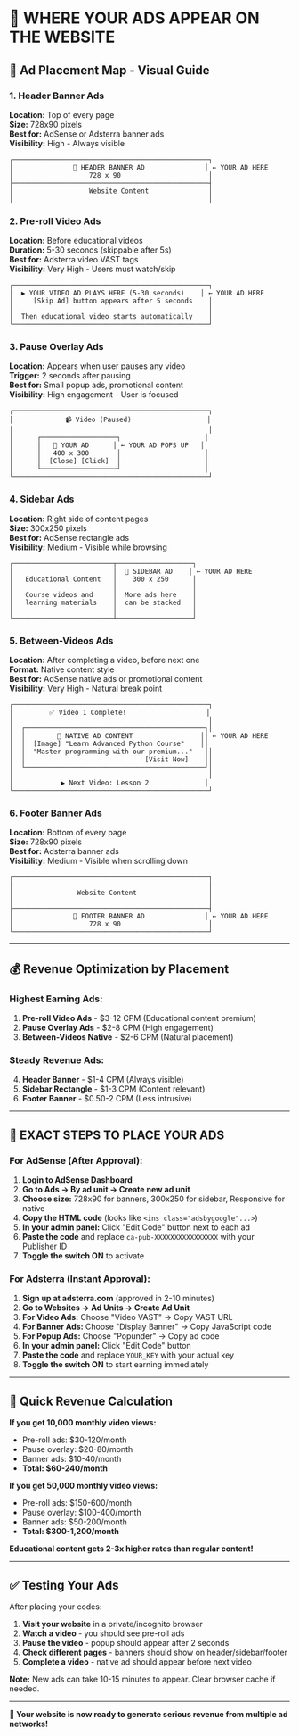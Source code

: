 # 📍 **WHERE YOUR ADS APPEAR ON THE WEBSITE**

## **🎯 Ad Placement Map - Visual Guide**

### **1. Header Banner Ads** 
**Location:** Top of every page  
**Size:** 728x90 pixels  
**Best for:** AdSense or Adsterra banner ads  
**Visibility:** High - Always visible  

```
┌─────────────────────────────────────────────────┐
│               🎯 HEADER BANNER AD               │ ← YOUR AD HERE
│                   728 x 90                      │
├─────────────────────────────────────────────────┤
│                   Website Content               │
│                                                 │
```

### **2. Pre-roll Video Ads**
**Location:** Before educational videos  
**Duration:** 5-30 seconds (skippable after 5s)  
**Best for:** Adsterra video VAST tags  
**Visibility:** Very High - Users must watch/skip  

```
┌─────────────────────────────────────────────────┐
│  ▶️ YOUR VIDEO AD PLAYS HERE (5-30 seconds)    │ ← YOUR AD HERE
│     [Skip Ad] button appears after 5 seconds    │
│                                                 │
│  Then educational video starts automatically    │
└─────────────────────────────────────────────────┘
```

### **3. Pause Overlay Ads**
**Location:** Appears when user pauses any video  
**Trigger:** 2 seconds after pausing  
**Best for:** Small popup ads, promotional content  
**Visibility:** High engagement - User is focused  

```
┌─────────────────────────────────────────────────┐
│             📹 Video (Paused)                   │
│                                                 │
│      ┌───────────────────┐                     │
│      │   🎯 YOUR AD      │ ← YOUR AD POPS UP   │
│      │   400 x 300       │                     │
│      │  [Close] [Click]  │                     │
│      └───────────────────┘                     │
└─────────────────────────────────────────────────┘
```

### **4. Sidebar Ads**
**Location:** Right side of content pages  
**Size:** 300x250 pixels  
**Best for:** AdSense rectangle ads  
**Visibility:** Medium - Visible while browsing  

```
┌─────────────────────────┬───────────────────┐
│                         │  🎯 SIDEBAR AD    │ ← YOUR AD HERE
│   Educational Content   │    300 x 250      │
│                         │                   │
│   Course videos and     │  More ads here    │
│   learning materials    │  can be stacked   │
│                         │                   │
└─────────────────────────┴───────────────────┘
```

### **5. Between-Videos Ads**
**Location:** After completing a video, before next one  
**Format:** Native content style  
**Best for:** AdSense native ads or promotional content  
**Visibility:** Very High - Natural break point  

```
┌─────────────────────────────────────────────────┐
│         ✅ Video 1 Complete!                    │
│                                                 │
│  ┌─────────────────────────────────────────────┐│
│  │        🎯 NATIVE AD CONTENT                 ││ ← YOUR AD HERE
│  │  [Image] "Learn Advanced Python Course"    ││
│  │  "Master programming with our premium..."   ││
│  │                              [Visit Now]    ││
│  └─────────────────────────────────────────────┘│
│                                                 │
│            ▶️ Next Video: Lesson 2              │
└─────────────────────────────────────────────────┘
```

### **6. Footer Banner Ads**
**Location:** Bottom of every page  
**Size:** 728x90 pixels  
**Best for:** Adsterra banner ads  
**Visibility:** Medium - Visible when scrolling down  

```
┌─────────────────────────────────────────────────┐
│                                                 │
│                Website Content                  │
│                                                 │
├─────────────────────────────────────────────────┤
│               🎯 FOOTER BANNER AD               │ ← YOUR AD HERE
│                   728 x 90                      │
└─────────────────────────────────────────────────┘
```

---

## **💰 Revenue Optimization by Placement**

### **Highest Earning Ads:**
1. **Pre-roll Video Ads** - $3-12 CPM (Educational content premium)
2. **Pause Overlay Ads** - $2-8 CPM (High engagement)
3. **Between-Videos Native** - $2-6 CPM (Natural placement)

### **Steady Revenue Ads:**
4. **Header Banner** - $1-4 CPM (Always visible)
5. **Sidebar Rectangle** - $1-3 CPM (Content relevant)
6. **Footer Banner** - $0.50-2 CPM (Less intrusive)

---

## **📝 EXACT STEPS TO PLACE YOUR ADS**

### **For AdSense (After Approval):**
1. **Login to AdSense Dashboard**
2. **Go to Ads → By ad unit → Create new ad unit**  
3. **Choose size:** 728x90 for banners, 300x250 for sidebar, Responsive for native
4. **Copy the HTML code** (looks like `<ins class="adsbygoogle"...>`)
5. **In your admin panel:** Click "Edit Code" button next to each ad
6. **Paste the code** and replace `ca-pub-XXXXXXXXXXXXXXXX` with your Publisher ID
7. **Toggle the switch ON** to activate

### **For Adsterra (Instant Approval):**
1. **Sign up at adsterra.com** (approved in 2-10 minutes)
2. **Go to Websites → Ad Units → Create Ad Unit**
3. **For Video Ads:** Choose "Video VAST" → Copy VAST URL
4. **For Banner Ads:** Choose "Display Banner" → Copy JavaScript code
5. **For Popup Ads:** Choose "Popunder" → Copy ad code
6. **In your admin panel:** Click "Edit Code" button
7. **Paste the code** and replace `YOUR_KEY` with your actual key
8. **Toggle the switch ON** to start earning immediately

---

## **🎯 Quick Revenue Calculation**

**If you get 10,000 monthly video views:**
- Pre-roll ads: $30-120/month
- Pause overlay: $20-80/month  
- Banner ads: $10-40/month
- **Total: $60-240/month**

**If you get 50,000 monthly video views:**
- Pre-roll ads: $150-600/month
- Pause overlay: $100-400/month
- Banner ads: $50-200/month
- **Total: $300-1,200/month**

**Educational content gets 2-3x higher rates than regular content!**

---

## **✅ Testing Your Ads**

After placing your codes:
1. **Visit your website** in a private/incognito browser
2. **Watch a video** - you should see pre-roll ads
3. **Pause the video** - popup should appear after 2 seconds
4. **Check different pages** - banners should show on header/sidebar/footer
5. **Complete a video** - native ad should appear before next video

**Note:** New ads can take 10-15 minutes to appear. Clear browser cache if needed.

---

**🚀 Your website is now ready to generate serious revenue from multiple ad networks!**